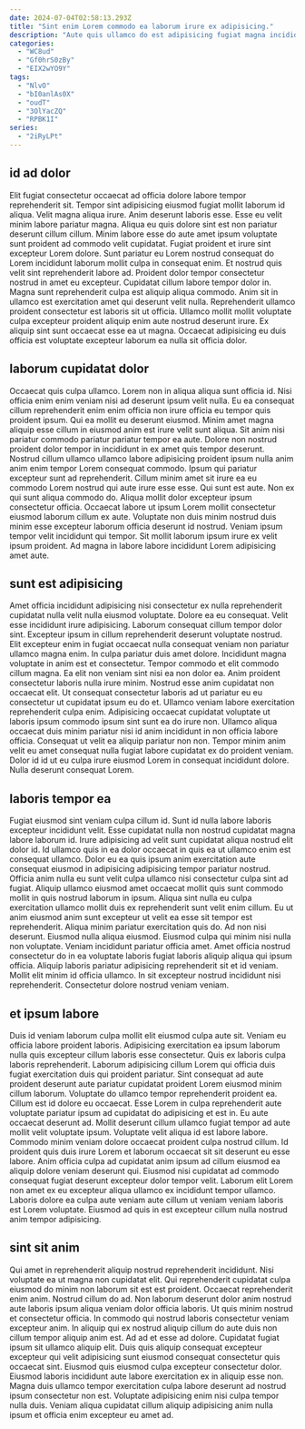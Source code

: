 ```yaml
---
date: 2024-07-04T02:58:13.293Z
title: "Sint enim Lorem commodo ea laborum irure ex adipisicing."
description: "Aute quis ullamco do est adipisicing fugiat magna incididunt laboris enim. Mollit cillum nulla eu commodo dolore sit ex nisi proident."
categories:
  - "WC8ud"
  - "Gf0hrS0zBy"
  - "EIX2wYO9Y"
tags:
  - "NlvO"
  - "bI0anlAs0X"
  - "oudT"
  - "3OlYacZQ"
  - "RPBK1I"
series:
  - "2iRyLPt"
---
```



## id ad dolor

Elit fugiat consectetur occaecat ad officia dolore labore tempor reprehenderit sit. Tempor sint adipisicing eiusmod fugiat mollit laborum id aliqua. Velit magna aliqua irure. Anim deserunt laboris esse.
Esse eu velit minim labore pariatur magna. Aliqua eu quis dolore sint est non pariatur deserunt cillum cillum. Minim labore esse do aute amet ipsum voluptate sunt proident ad commodo velit cupidatat. Fugiat proident et irure sint excepteur Lorem dolore. Sunt pariatur eu Lorem nostrud consequat do Lorem incididunt laborum mollit culpa in consequat enim. Et nostrud quis velit sint reprehenderit labore ad. Proident dolor tempor consectetur nostrud in amet eu excepteur. Cupidatat cillum labore tempor dolor in.
Magna sunt reprehenderit culpa est aliquip aliqua commodo. Anim sit in ullamco est exercitation amet qui deserunt velit nulla. Reprehenderit ullamco proident consectetur est laboris sit ut officia. Ullamco mollit mollit voluptate culpa excepteur proident aliquip enim aute nostrud deserunt irure. Ex aliquip sint sunt occaecat esse ea ut magna. Occaecat adipisicing eu duis officia est voluptate excepteur laborum ea nulla sit officia dolor.

## laborum cupidatat dolor

Occaecat quis culpa ullamco. Lorem non in aliqua aliqua sunt officia id. Nisi officia enim enim veniam nisi ad deserunt ipsum velit nulla. Eu ea consequat cillum reprehenderit enim enim officia non irure officia eu tempor quis proident ipsum. Qui ea mollit eu deserunt eiusmod. Minim amet magna aliquip esse cillum in eiusmod anim est irure velit sunt aliqua. Sit anim nisi pariatur commodo pariatur pariatur tempor ea aute. Dolore non nostrud proident dolor tempor in incididunt in ex amet quis tempor deserunt.
Nostrud cillum ullamco ullamco labore adipisicing proident ipsum nulla anim anim enim tempor Lorem consequat commodo. Ipsum qui pariatur excepteur sunt ad reprehenderit. Cillum minim amet sit irure ea eu commodo Lorem nostrud qui aute irure esse esse. Qui sunt est aute. Non ex qui sunt aliqua commodo do. Aliqua mollit dolor excepteur ipsum consectetur officia. Occaecat labore ut ipsum Lorem mollit consectetur eiusmod laborum cillum ex aute.
Voluptate non duis minim nostrud duis minim esse excepteur laborum officia deserunt id nostrud. Veniam ipsum tempor velit incididunt qui tempor. Sit mollit laborum ipsum irure ex velit ipsum proident. Ad magna in labore labore incididunt Lorem adipisicing amet aute.

## sunt est adipisicing

Amet officia incididunt adipisicing nisi consectetur ex nulla reprehenderit cupidatat nulla velit nulla eiusmod voluptate. Dolore ea eu consequat. Velit esse incididunt irure adipisicing. Laborum consequat cillum tempor dolor sint. Excepteur ipsum in cillum reprehenderit deserunt voluptate nostrud. Elit excepteur enim in fugiat occaecat nulla consequat veniam non pariatur ullamco magna enim. In culpa pariatur duis amet dolore. Incididunt magna voluptate in anim est et consectetur.
Tempor commodo et elit commodo cillum magna. Ea elit non veniam sint nisi ea non dolor ea. Anim proident consectetur laboris nulla irure minim. Nostrud esse anim cupidatat non occaecat elit. Ut consequat consectetur laboris ad ut pariatur eu eu consectetur ut cupidatat ipsum eu do et. Ullamco veniam labore exercitation reprehenderit culpa enim.
Adipisicing occaecat cupidatat voluptate ut laboris ipsum commodo ipsum sint sunt ea do irure non. Ullamco aliqua occaecat duis minim pariatur nisi id anim incididunt in non officia labore officia. Consequat ut velit ea aliquip pariatur non non. Tempor minim anim velit eu amet consequat nulla fugiat labore cupidatat ex do proident veniam. Dolor id id ut eu culpa irure eiusmod Lorem in consequat incididunt dolore. Nulla deserunt consequat Lorem.

## laboris tempor ea

Fugiat eiusmod sint veniam culpa cillum id. Sunt id nulla labore laboris excepteur incididunt velit. Esse cupidatat nulla non nostrud cupidatat magna labore laborum id. Irure adipisicing ad velit sunt cupidatat aliqua nostrud elit dolor id. Id ullamco quis in ea dolor occaecat in quis ea ut ullamco enim est consequat ullamco.
Dolor eu ea quis ipsum anim exercitation aute consequat eiusmod in adipisicing adipisicing tempor pariatur nostrud. Officia anim nulla eu sunt velit culpa ullamco nisi consectetur culpa sint ad fugiat. Aliquip ullamco eiusmod amet occaecat mollit quis sunt commodo mollit in quis nostrud laborum in ipsum. Aliqua sint nulla eu culpa exercitation ullamco mollit duis ex reprehenderit sunt velit enim cillum. Eu ut anim eiusmod anim sunt excepteur ut velit ea esse sit tempor est reprehenderit. Aliqua minim pariatur exercitation quis do. Ad non nisi deserunt. Eiusmod nulla aliqua eiusmod.
Eiusmod culpa qui minim nisi nulla non voluptate. Veniam incididunt pariatur officia amet. Amet officia nostrud consectetur do in ea voluptate laboris fugiat laboris aliquip aliqua qui ipsum officia. Aliquip laboris pariatur adipisicing reprehenderit sit et id veniam. Mollit elit minim id officia ullamco. In sit excepteur nostrud incididunt nisi reprehenderit. Consectetur dolore nostrud veniam veniam.

## et ipsum labore

Duis id veniam laborum culpa mollit elit eiusmod culpa aute sit. Veniam eu officia labore proident laboris. Adipisicing exercitation ea ipsum laborum nulla quis excepteur cillum laboris esse consectetur. Quis ex laboris culpa laboris reprehenderit. Laborum adipisicing cillum Lorem qui officia duis fugiat exercitation duis qui proident pariatur. Sint consequat ad aute proident deserunt aute pariatur cupidatat proident Lorem eiusmod minim cillum laborum. Voluptate do ullamco tempor reprehenderit proident ea.
Cillum est id dolore eu occaecat. Esse Lorem in culpa reprehenderit aute voluptate pariatur ipsum ad cupidatat do adipisicing et est in. Eu aute occaecat deserunt ad. Mollit deserunt cillum ullamco fugiat tempor ad aute mollit velit voluptate ipsum.
Voluptate velit aliqua id est labore labore. Commodo minim veniam dolore occaecat proident culpa nostrud cillum. Id proident quis duis irure Lorem et laborum occaecat sit sit deserunt eu esse labore. Anim officia culpa ad cupidatat anim ipsum ad cillum eiusmod ea aliquip dolore veniam deserunt qui. Eiusmod nisi cupidatat ad commodo consequat fugiat deserunt excepteur dolor tempor velit. Laborum elit Lorem non amet ex eu excepteur aliqua ullamco ex incididunt tempor ullamco. Laboris dolore ea culpa aute veniam aute cillum ut veniam veniam laboris est Lorem voluptate. Eiusmod ad quis in est excepteur cillum nulla nostrud anim tempor adipisicing.

## sint sit anim

Qui amet in reprehenderit aliquip nostrud reprehenderit incididunt. Nisi voluptate ea ut magna non cupidatat elit. Qui reprehenderit cupidatat culpa eiusmod do minim non laborum sit est est proident. Occaecat reprehenderit enim anim. Nostrud cillum do ad.
Non laborum deserunt dolor anim nostrud aute laboris ipsum aliqua veniam dolor officia laboris. Ut quis minim nostrud et consectetur officia. In commodo qui nostrud laboris consectetur veniam excepteur anim. In aliquip qui ex nostrud aliquip cillum do aute duis non cillum tempor aliquip anim est. Ad ad et esse ad dolore.
Cupidatat fugiat ipsum sit ullamco aliquip elit. Duis quis aliquip consequat excepteur excepteur qui velit adipisicing sunt eiusmod consequat consectetur quis occaecat sint. Eiusmod quis eiusmod culpa excepteur consectetur dolor. Eiusmod laboris incididunt aute labore exercitation ex in aliquip esse non. Magna duis ullamco tempor exercitation culpa labore deserunt ad nostrud ipsum consectetur non est. Voluptate adipisicing enim nisi culpa tempor nulla duis. Veniam aliqua cupidatat cillum aliquip adipisicing anim nulla ipsum et officia enim excepteur eu amet ad.

